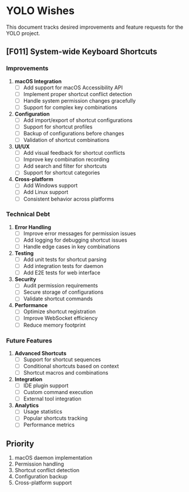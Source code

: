# YOLO Wishes

This document tracks desired improvements and feature requests for the YOLO project.

## [F011] System-wide Keyboard Shortcuts

### Improvements
1. **macOS Integration**
   - [ ] Add support for macOS Accessibility API
   - [ ] Implement proper shortcut conflict detection
   - [ ] Handle system permission changes gracefully
   - [ ] Support for complex key combinations

2. **Configuration**
   - [ ] Add import/export of shortcut configurations
   - [ ] Support for shortcut profiles
   - [ ] Backup of configurations before changes
   - [ ] Validation of shortcut combinations

3. **UI/UX**
   - [ ] Add visual feedback for shortcut conflicts
   - [ ] Improve key combination recording
   - [ ] Add search and filter for shortcuts
   - [ ] Support for shortcut categories

4. **Cross-platform**
   - [ ] Add Windows support
   - [ ] Add Linux support
   - [ ] Consistent behavior across platforms

### Technical Debt
1. **Error Handling**
   - [ ] Improve error messages for permission issues
   - [ ] Add logging for debugging shortcut issues
   - [ ] Handle edge cases in key combinations

2. **Testing**
   - [ ] Add unit tests for shortcut parsing
   - [ ] Add integration tests for daemon
   - [ ] Add E2E tests for web interface

3. **Security**
   - [ ] Audit permission requirements
   - [ ] Secure storage of configurations
   - [ ] Validate shortcut commands

4. **Performance**
   - [ ] Optimize shortcut registration
   - [ ] Improve WebSocket efficiency
   - [ ] Reduce memory footprint

### Future Features
1. **Advanced Shortcuts**
   - [ ] Support for shortcut sequences
   - [ ] Conditional shortcuts based on context
   - [ ] Shortcut macros and combinations

2. **Integration**
   - [ ] IDE plugin support
   - [ ] Custom command execution
   - [ ] External tool integration

3. **Analytics**
   - [ ] Usage statistics
   - [ ] Popular shortcuts tracking
   - [ ] Performance metrics

## Priority
1. macOS daemon implementation
2. Permission handling
3. Shortcut conflict detection
4. Configuration backup
5. Cross-platform support 